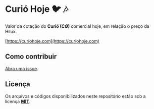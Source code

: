 # Curió Hoje 🐦 🎶
Valor da cotação do **Curió (CØ)** comercial hoje, em relação o preço da Hilux.

[https://curiohoje.com](https://curiohoje.com)

## Como contribuir
[Abra uma issue](https://github.com/mvmjacobs/curio-hoje/issues).

## Licença
Os arquivos e códigos disponibilizados neste repositório estão sob a licença **[MIT](https://github.com/mvmjacobs/curio-hoje/blob/master/LICENSE.md)**.
